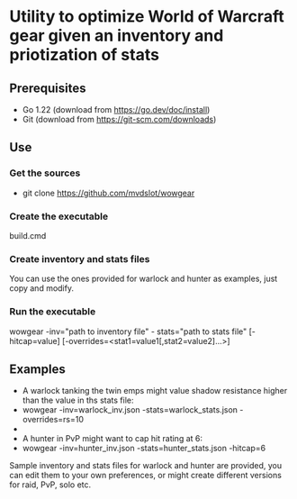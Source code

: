 # Utility to optimize World of Warcraft gear given an inventory and priotization of stats

## Prerequisites

* Go 1.22 (download from <https://go.dev/doc/install>)
* Git (download from <https://git-scm.com/downloads>)

## Use

### Get the sources

* git clone <https://github.com/mvdslot/wowgear>

### Create the executable

build.cmd

### Create inventory and stats files

You can use the ones provided for warlock and hunter as examples, just copy and modify.

### Run the executable

wowgear -inv="path to inventory file" - stats="path to stats file" [-hitcap=value] [-overrides=<stat1=value1[,stat2=value2]...>]

## Examples

* A warlock tanking the twin emps might value shadow resistance higher than the value in ths stats file:
* wowgear -inv=warlock_inv.json -stats=warlock_stats.json -overrides=rs=10
*
* A hunter in PvP might want to cap hit rating at 6:
* wowgear -inv=hunter_inv.json -stats=hunter_stats.json -hitcap=6

Sample inventory and stats files for warlock and hunter are provided, you can edit them to your own preferences, or might create different versions for raid, PvP, solo etc.
